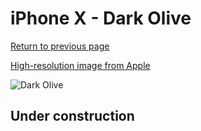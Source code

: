 # iPhone X - Dark Olive

[Return to previous page](/iphone_x)

[High-resolution image from Apple](https://store.storeimages.cdn-apple.com/8756/as-images.apple.com/is/MR522?wid=4500&hei=4500&fmt=png)

<div style="width: 500px"><img src="/almost_uncompressed/MR522.webp" alt="Dark Olive"></div>

## Under construction
